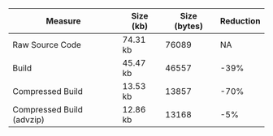 | Measure | Size (kb) | Size (bytes) | Reduction |
| --- | --- | --- | --- |
| Raw Source Code | 74.31 kb | 76089 | NA |
| Build | 45.47 kb | 46557 | -39% |
| Compressed Build | 13.53 kb | 13857 | -70% |
| Compressed Build (advzip) | 12.86 kb | 13168 | -5% |
